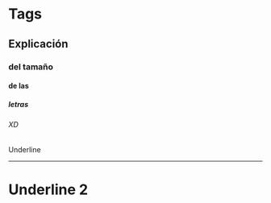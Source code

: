 # Tags
## Explicación
### del tamaño
#### de las 
##### letras
###### XD
Underline
_________
Underline 2
===========
